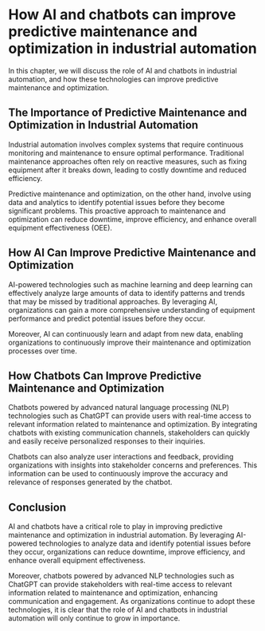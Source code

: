 How AI and chatbots can improve predictive maintenance and optimization in industrial automation
=================================================================================================================================================================

In this chapter, we will discuss the role of AI and chatbots in industrial automation, and how these technologies can improve predictive maintenance and optimization.

The Importance of Predictive Maintenance and Optimization in Industrial Automation
----------------------------------------------------------------------------------

Industrial automation involves complex systems that require continuous monitoring and maintenance to ensure optimal performance. Traditional maintenance approaches often rely on reactive measures, such as fixing equipment after it breaks down, leading to costly downtime and reduced efficiency.

Predictive maintenance and optimization, on the other hand, involve using data and analytics to identify potential issues before they become significant problems. This proactive approach to maintenance and optimization can reduce downtime, improve efficiency, and enhance overall equipment effectiveness (OEE).

How AI Can Improve Predictive Maintenance and Optimization
----------------------------------------------------------

AI-powered technologies such as machine learning and deep learning can effectively analyze large amounts of data to identify patterns and trends that may be missed by traditional approaches. By leveraging AI, organizations can gain a more comprehensive understanding of equipment performance and predict potential issues before they occur.

Moreover, AI can continuously learn and adapt from new data, enabling organizations to continuously improve their maintenance and optimization processes over time.

How Chatbots Can Improve Predictive Maintenance and Optimization
----------------------------------------------------------------

Chatbots powered by advanced natural language processing (NLP) technologies such as ChatGPT can provide users with real-time access to relevant information related to maintenance and optimization. By integrating chatbots with existing communication channels, stakeholders can quickly and easily receive personalized responses to their inquiries.

Chatbots can also analyze user interactions and feedback, providing organizations with insights into stakeholder concerns and preferences. This information can be used to continuously improve the accuracy and relevance of responses generated by the chatbot.

Conclusion
----------

AI and chatbots have a critical role to play in improving predictive maintenance and optimization in industrial automation. By leveraging AI-powered technologies to analyze data and identify potential issues before they occur, organizations can reduce downtime, improve efficiency, and enhance overall equipment effectiveness.

Moreover, chatbots powered by advanced NLP technologies such as ChatGPT can provide stakeholders with real-time access to relevant information related to maintenance and optimization, enhancing communication and engagement. As organizations continue to adopt these technologies, it is clear that the role of AI and chatbots in industrial automation will only continue to grow in importance.
